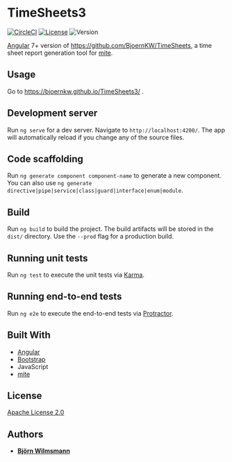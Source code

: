 # TimeSheets3

[![CircleCI](https://circleci.com/gh/BjoernKW/TimeSheets3.svg?style=shield)](https://circleci.com/gh/BjoernKW/TimeSheets3)
[![License](https://img.shields.io/badge/License-Apache%202.0-blue.svg)](https://opensource.org/licenses/Apache-2.0)
![Version](https://img.shields.io/github/package-json/v/BjoernKW/TimeSheets3.svg?style=shield)

[Angular](https://angular.io/) 7+ version of https://github.com/BjoernKW/TimeSheets,
a time sheet report generation tool for [mite](https://mite.yo.lk/).

## Usage

Go to https://bjoernkw.github.io/TimeSheets3/ .

## Development server

Run `ng serve` for a dev server. Navigate to `http://localhost:4200/`. The app will automatically reload if you change any of the source files.

## Code scaffolding

Run `ng generate component component-name` to generate a new component. You can also use `ng generate directive|pipe|service|class|guard|interface|enum|module`.

## Build

Run `ng build` to build the project. The build artifacts will be stored in the `dist/` directory. Use the `--prod` flag for a production build.

## Running unit tests

Run `ng test` to execute the unit tests via [Karma](https://karma-runner.github.io).

## Running end-to-end tests

Run `ng e2e` to execute the end-to-end tests via [Protractor](http://www.protractortest.org/).

## Built With

* [Angular](https://angular.io/)
* [Bootstrap](https://getbootstrap.com)
* JavaScript
* [mite](https://mite.yo.lk/)

## License

[Apache License 2.0](https://www.apache.org/licenses/LICENSE-2.0)

## Authors

* **[Björn Wilmsmann](https://bjoernkw.com)**
